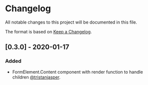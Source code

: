 # Changelog

All notable changes to this project will be documented in this file.

The format is based on [Keep a Changelog](https://keepachangelog.com/en/1.0.0/).

## [0.3.0] - 2020-01-17

### Added

- FormElement.Content component with render function to handle children [@tristanjasper](https://github.com/tristanjasper).
